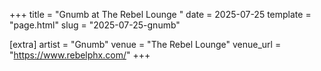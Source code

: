 +++
title = "Gnumb at The Rebel Lounge "
date = 2025-07-25
template = "page.html"
slug = "2025-07-25-gnumb"

[extra]
artist = "Gnumb"
venue = "The Rebel Lounge"
venue_url = "https://www.rebelphx.com/"
+++
